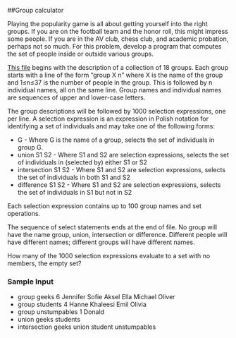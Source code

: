 ##Group calculator

Playing the popularity game is all about getting yourself into the right groups. If you are on the football team and the honor roll, this might impress some people. If you are in the AV club, chess club, and academic probation, perhaps not so much. For this problem, develop a program that computes the set of people inside or outside various groups.

[This file](https://gist.githubusercontent.com/cmrosenberg/5944a94d75a7d4b2af8b/raw/84c7f23e8733df951847a6fdbb30510250c227ec/gistfile1.txt)
begins with the description of a collection of 18 groups. Each group starts with a line of the form “group X n” where X is the name of the group and 1≤n≤37 is the number of people in the group. This is followed by n individual names, all on the same line. Group names and individual names are sequences of upper and lower-case letters.

The group descriptions will be followed by 1000 selection expressions, one per line. A selection expression is an expression in Polish notation for identifying a set of individuals and may take one of the following forms:

* G - Where G is the name of a group, selects the set of individuals in group G.
* union S1 S2 - Where S1 and S2 are selection expressions, selects the set of individuals in (selected by) either S1 or S2
* intersection S1 S2 - Where S1 and S2 are selection expressions, selects the set of individuals in both S1 and S2
* difference S1 S2 - Where S1 and S2 are selection expressions, selects the set of individuals in S1 but not in S2

Each selection expression contains up to 100 group names and set operations.

The sequence of select statements ends at the end of file. No group will have the name group, union, intersection or difference. Different people will have different names; different groups will have different names.

How many of the 1000 selection expressions evaluate to a set with no members, the empty set?

### Sample Input

*  group geeks 6 Jennifer Sofie Aksel Ella Michael Oliver
*  group students 4 Hanne Khaleesi Emil Olivia
*  group unstumpables 1 Donald
*  union geeks students
*  intersection geeks union student unstumpables

